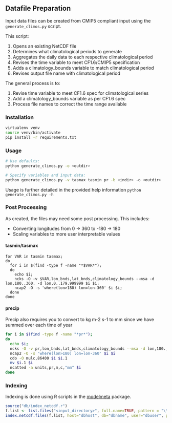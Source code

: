 ## Datafile Preparation

Input data files can be created from CMIP5 compliant input using the `generate_climos.py` script.

This script:

1. Opens an existing NetCDF file
2. Determines what climatological periods to generate
3. Aggregates the daily data to each respective climatological period
4. Revises the time variable to meet CF1.6/CMIP5 specification
5. Adds a climatology_bounds variable to match climatological period
6. Revises output file name with climatological period

The general process is to:

1. Revise time variable to meet CF1.6 spec for climatological series
2. Add a climatology_bounds variable as per CF1.6 spec
3. Process file names to correct the time range available

### Installation

```bash
virtualenv venv
source venv/bin/activate
pip install -r requirements.txt
```

### Usage

```bash
# Use defaults:
python generate_climos.py -o <outdir>

# Specify variables and input data:
python generate_climos.py -v tasmax tasmin pr -b <indir> -o <outdir>
```

Usage is further detailed in the provided help information `python generate_climos.py -h`

### Post Processing

As created, the files may need some post processing. This includes:

* Converting longitudes from 0 -> 360 to -180 -> 180
* Scaling variables to more user interpretable values

#### tasmin/tasmax

```
for VAR in tasmin tasmax;
do
  for i in $(find -type f -name "*$VAR*");
  do
    echo $i;
    ncks -O -v $VAR,lon_bnds,lat_bnds,climatology_bounds --msa -d lon,180.,360. -d lon,0.,179.999999 $i $i;
    ncap2 -O -s 'where(lon>180) lon=lon-360' $i $i;
  done
done
```

#### precip

Precip also requires you to convert to kg m-2 s-1 to mm since we have summed over each time of year

```bash
for i in $(find -type f -name "*pr*");
do
  echo $i;
  ncks -O -v pr,lon_bnds,lat_bnds,climatology_bounds --msa -d lon,180.,360. -d lon,0.,179.999999 $i $i
  ncap2 -O -s 'where(lon>180) lon=lon-360' $i $i
  cdo -O mulc,86400 $i $i.1
  mv $i.1 $i
  ncatted -a units,pr,m,c,"mm" $i
done
```

### Indexing

Indexing is done using R scripts in the [modelmeta](https://github.com/pacificclimate/modelmeta) package.

```R
source("db/index_netcdf.r")
f.list <- list.files("<input_directory>", full.name=TRUE, pattern = "\\.nc$", recursive=TRUE)
index.netcdf.files(f.list, host="dbhost", db="dbname", user="dbuser", password="optional")
```
